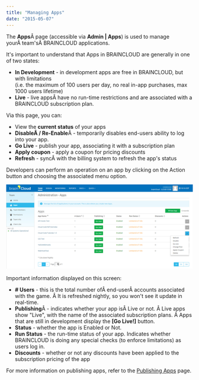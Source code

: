 ```yaml
---
title: "Managing Apps"
date: "2015-05-07"
---
```


The **Apps**Â page (accessible via **Admin | Apps**) is used to manage yourÂ team'sÂ BRAINCLOUD applications.

It's important to understand that Apps in BRAINCLOUD are generally in one of two states:

- **In Development** - in development apps are free in BRAINCLOUD, but with limitations  
    (i.e. the maximum of 100 users per day, no real in-app purchases, max 1000 users lifetime)
- **Live** - live appsÂ have no run-time restrictions and are associated with a BRAINCLOUD subscription plan.

Via this page, you can:

- View the **current status** of your apps
- **DisableÂ / Re-Enable**Â - temporarily disables end-users ability to log into your app.
- **Go Live** - publish your app, associating it with a subscription plan
- **Apply coupon** - apply a coupon for pricing discounts
- **Refresh** - syncÂ with the billing system to refresh the app's status

Developers can perform an operation on an app by clicking on the Action button and choosing the associated menu option.

[![BRAINCLOUD](images/BRAINCLOUD_dashboard_appAdminActions.jpg)](images/BRAINCLOUD_dashboard_appAdminActions.jpg)

Important information displayed on this screen:

- **\# Users** - this is the total number ofÂ end-userÂ accounts associated with the game. Â It is refreshed nightly, so you won't see it update in real-time.
- **Publishing**Â - indicates whether your app isÂ Live or not. Â Live apps show "Live", with the name of the associated subscription plans. Â Apps that are still in development display the **\[Go Live!\]** button.
- **Status** - whether the app is Enabled or Not.
- **Run Status** - the run-time status of your app. Indicates whether BRAINCLOUD is doing any special checks (to enforce limitations) as users log in.
- **Discounts** - whether or not any discounts have been applied to the subscription pricing of the app

For more information on publishing apps, refer to the [Publishing Apps](/learn/portal-tutorials/publishing-apps/) page.
